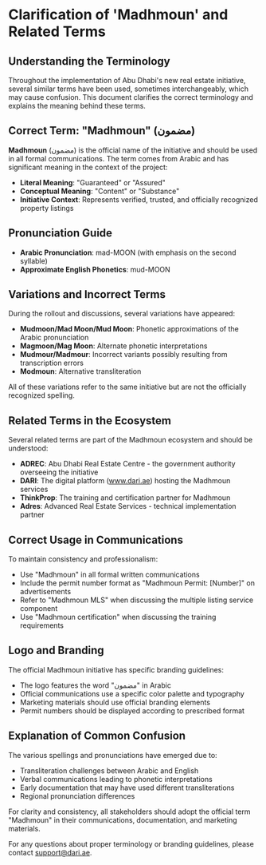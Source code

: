 # Clarification of 'Madhmoun' and Related Terms

## Understanding the Terminology

Throughout the implementation of Abu Dhabi's new real estate initiative, several similar terms have been used, sometimes interchangeably, which may cause confusion. This document clarifies the correct terminology and explains the meaning behind these terms.

## Correct Term: "Madhmoun" (مضمون)

**Madhmoun** (مضمون) is the official name of the initiative and should be used in all formal communications. The term comes from Arabic and has significant meaning in the context of the project:

* **Literal Meaning**: "Guaranteed" or "Assured"
* **Conceptual Meaning**: "Content" or "Substance"
* **Initiative Context**: Represents verified, trusted, and officially recognized property listings

## Pronunciation Guide

* **Arabic Pronunciation**: mad-MOON (with emphasis on the second syllable)
* **Approximate English Phonetics**: mud-MOON

## Variations and Incorrect Terms

During the rollout and discussions, several variations have appeared:

* **Mudmoon/Mad Moon/Mud Moon**: Phonetic approximations of the Arabic pronunciation
* **Magmoon/Mag Moon**: Alternate phonetic interpretations
* **Mudmour/Madmour**: Incorrect variants possibly resulting from transcription errors
* **Modmoun**: Alternative transliteration

All of these variations refer to the same initiative but are not the officially recognized spelling.

## Related Terms in the Ecosystem

Several related terms are part of the Madhmoun ecosystem and should be understood:

* **ADREC**: Abu Dhabi Real Estate Centre - the government authority overseeing the initiative
* **DARI**: The digital platform (www.dari.ae) hosting the Madhmoun services
* **ThinkProp**: The training and certification partner for Madhmoun
* **Adres**: Advanced Real Estate Services - technical implementation partner

## Correct Usage in Communications

To maintain consistency and professionalism:

* Use "Madhmoun" in all formal written communications
* Include the permit number format as "Madhmoun Permit: [Number]" on advertisements
* Refer to "Madhmoun MLS" when discussing the multiple listing service component
* Use "Madhmoun certification" when discussing the training requirements

## Logo and Branding

The official Madhmoun initiative has specific branding guidelines:

* The logo features the word "مضمون" in Arabic
* Official communications use a specific color palette and typography
* Marketing materials should use official branding elements
* Permit numbers should be displayed according to prescribed format

## Explanation of Common Confusion

The various spellings and pronunciations have emerged due to:

* Transliteration challenges between Arabic and English
* Verbal communications leading to phonetic interpretations
* Early documentation that may have used different transliterations
* Regional pronunciation differences

For clarity and consistency, all stakeholders should adopt the official term "Madhmoun" in their communications, documentation, and marketing materials.

For any questions about proper terminology or branding guidelines, please contact support@dari.ae.